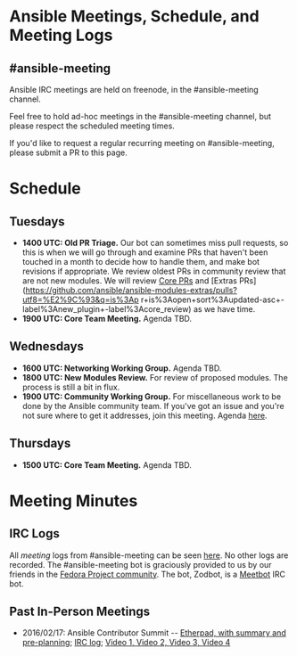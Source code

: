 # Ansible Meetings, Schedule, and Meeting Logs

## #ansible-meeting
Ansible IRC meetings are held on freenode, in the #ansible-meeting channel.

Feel free to hold ad-hoc meetings in the #ansible-meeting channel, but please respect the scheduled meeting times.

If you'd like to request a regular recurring meeting on #ansible-meeting, please submit a PR to this page.

# Schedule

## Tuesdays

* **1400 UTC: Old PR Triage.** Our bot can sometimes miss pull requests, so this is when we will go through and examine PRs that haven't been touched in a month to decide how to handle them, and make bot revisions if appropriate. We review oldest PRs in community review that are not new modules.  We will review [Core PRs](https://github.com/ansible/ansible-modules-core/pulls?utf8=%E2%9C%93&q=is%3Apr+is%3Aopen+sort%3Aupdated-asc+-label%3Anew_plugin+-label%3Acore_review) and [Extras PRs](https://github.com/ansible/ansible-modules-extras/pulls?utf8=%E2%9C%93&q=is%3Ap
r+is%3Aopen+sort%3Aupdated-asc+-label%3Anew_plugin+-label%3Acore_review) as we have time.
* **1900 UTC: Core Team Meeting.** Agenda TBD.

## Wednesdays

* **1600 UTC: Networking Working Group.** Agenda TBD.
* **1800 UTC: New Modules Review.** For review of proposed modules. The process is still a bit in flux.
* **1900 UTC: Community Working Group.** For miscellaneous work to be done by the Ansible community team. If you've got an issue and you're not sure where to get it addresses, join this meeting. Agenda [here](https://waffle.io/ansible/community).

## Thursdays

* **1500 UTC: Core Team Meeting.** Agenda TBD.

# Meeting Minutes
## IRC Logs
All *meeting* logs from #ansible-meeting can be seen [here](https://meetbot.fedoraproject.org/sresults/?group_id=ansible-meeting&type=channel). No other logs are recorded.
The #ansible-meeting bot is graciously provided to us by our friends in the [Fedora Project community](https://fedoraproject.org). The bot, Zodbot, is a [Meetbot](https://wiki.debian.org/MeetBot) IRC bot.

## Past In-Person Meetings
* 2016/02/17: Ansible Contributor Summit -- [Etherpad, with summary and pre-planning](https://public.etherpad-mozilla.org/p/ansible-summit); [IRC log](https://gist.github.com/gregdek/4ed5bd745881570a17db); [Video 1, ](https://www.youtube.com/watch?v=l7v7RSHwGhk)[Video 2, ](https://www.youtube.com/watch?v=47vidc1P-ZE)[Video 3, ](https://www.youtube.com/watch?v=c3WNhsHW7Xc)[Video 4](https://www.youtube.com/watch?v=qPuQ-UToen0)

